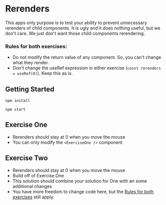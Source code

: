 # Rerenders

This apps only purpose is to test your ability to prevent unnecessary rerenders of child components. It is ugly and it does nothing useful, but we don't care. We just don't want those child components rerendering.

### Rules for both exercises:

- Do not modify the return value of any component. So, you can't change what they render.
- Don't change the useRef expression in either exercise (`const rerenders = useRef(0)`). Keep this as is.

## Getting Started

`npm install`

`npm start`

## Exercise One

- Rerenders should stay at 0 when you move the mouse
- You can only modify the `<ExerciseOne />` component

## Exercise Two

- Rerenders should stay at 0 when you move the mouse
- Build off of Exercise One
- This solution should combine your solution for One with an some additional changes
- You have more freedom to change code here, but the [Rules for both exercises](#rules-for-both-exercises) still apply.
